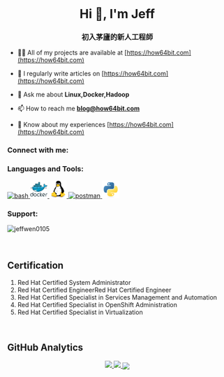 

</br>

<h1 align="center">Hi 👋, I'm Jeff</h1>
<h3 align="center">初入茅廬的新人工程師</h3>






- 👨‍💻 All of my projects are available at [https://how64bit.com](https://how64bit.com)

- 📝 I regularly write articles on [https://how64bit.com](https://how64bit.com)

- 💬 Ask me about **Linux,Docker,Hadoop**

- 📫 How to reach me **blog@how64bit.com**

- 📄 Know about my experiences [https://how64bit.com](https://how64bit.com)

<h3 align="left">Connect with me:</h3>
<p align="left">
</p>

<h3 align="left">Languages and Tools:</h3>
<p align="left"> <a href="https://www.gnu.org/software/bash/" target="_blank" rel="noreferrer"> <img src="https://www.vectorlogo.zone/logos/gnu_bash/gnu_bash-icon.svg" alt="bash" width="40" height="40"/> </a> <a href="https://www.docker.com/" target="_blank" rel="noreferrer"> <img src="https://raw.githubusercontent.com/devicons/devicon/master/icons/docker/docker-original-wordmark.svg" alt="docker" width="40" height="40"/> </a> <a href="https://www.linux.org/" target="_blank" rel="noreferrer"> <img src="https://raw.githubusercontent.com/devicons/devicon/master/icons/linux/linux-original.svg" alt="linux" width="40" height="40"/> </a>  <a href="https://postman.com" target="_blank" rel="noreferrer"> <img src="https://www.vectorlogo.zone/logos/getpostman/getpostman-icon.svg" alt="postman" width="40" height="40"/> </a> <a href="https://www.python.org" target="_blank" rel="noreferrer"> <img src="https://raw.githubusercontent.com/devicons/devicon/master/icons/python/python-original.svg" alt="python" width="40" height="40"/> </a> </p>

<h3 align="left">Support:</h3>
<p><a href="https://www.buymeacoffee.com/jeffwen0105"> <img align="left" src="https://cdn.buymeacoffee.com/buttons/v2/default-yellow.png" height="50" width="210" alt="jeffwen0105" /></a></p><br><br>

 
</br> 
 
 
## Certification 
 
1. Red Hat Certified System Administrator
2. Red Hat Certified EngineerRed Hat Certified Engineer
3. Red Hat Certified Specialist in Services Management and Automation
4. Red Hat Certified Specialist in OpenShift Administration
5. Red Hat Certified Specialist in Virtualization
 

 
</br>

## GitHub Analytics 

<p align="center">
<a href="https://github.com/JeffWen0105">
  <img height="180em" src="https://github-readme-stats.vercel.app/api?username=JeffWen0105&count_private=true&show_icons=true&theme=merko" />
  <img height="180em" src="https://github-readme-stats-eight-theta.vercel.app/api/top-langs/?username=JeffWen0105&theme=merko&layout=compact&langs_count=10&exclude_repo=gamebase&hide=objective-c,java,ruby,swift,kotlin,shell" />
  <img align="center" height="180em" src="https://github-readme-streak-stats.herokuapp.com/?user=JeffWen0105&theme=merko"/>
</a>
</p>



